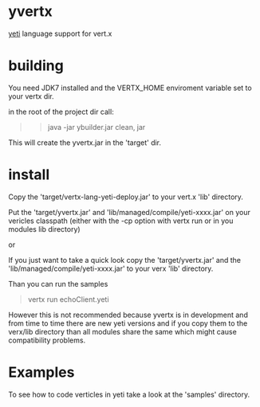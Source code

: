 yvertx
======

[yeti](http://mth.github.com/yeti/) language support for vert.x

building
======

You need JDK7 installed and the VERTX_HOME enviroment variable set to your vertx dir.

in the root of the project dir call:

>    >java -jar ybuilder.jar clean, jar

This will create the yvertx.jar in the 'target' dir.


install
=======

Copy the 'target/vertx-lang-yeti-deploy.jar' to your vert.x 'lib' directory.

Put the 'target/yvertx.jar' and 'lib/managed/compile/yeti-xxxx.jar' on your
vericles classpath (either with the -cp option with vertx run or in you modules
lib directory)

or

If you just want to take a quick look copy the 'target/yvertx.jar' and 
the 'lib/managed/compile/yeti-xxxx.jar' to your verx 'lib' directory.

Than you can run the samples 

>   vertx run echoClient.yeti       

However this is not recommended because yvertx is in development and from time
to time there are new yeti versions and if you copy them to the verx/lib directory
than all modules share the same which might cause compatibility problems.


Examples
========

To see how to code verticles in yeti take a look at the 'samples' directory.

